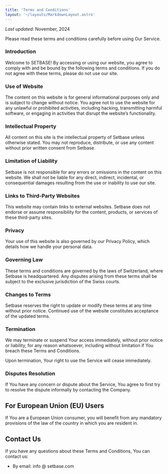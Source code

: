 ```yaml
---
title: 'Terms and Conditions'
layout: '~/layouts/MarkdownLayout.astro'
---
```


_Last updated_: November, 2024

Please read these terms and conditions carefully before using Our Service.

### Introduction

Welcome to SETBASE! By accessing or using our website, you agree to comply with and be bound by the following terms and conditions. If you do not agree with these terms, please do not use our site.

### Use of Website

The content on this website is for general informational purposes only and is subject to change without notice.
You agree not to use the website for any unlawful or prohibited activities, including hacking, transmitting harmful software, or engaging in activities that disrupt the website’s functionality.

### Intellectual Property

All content on this site is the intellectual property of Setbase unless otherwise stated.
You may not reproduce, distribute, or use any content without prior written consent from Setbase.

### Limitation of Liability

Setbase is not responsible for any errors or omissions in the content on this website.
We shall not be liable for any direct, indirect, incidental, or consequential damages resulting from the use or inability to use our site.

### Links to Third-Party Websites

This website may contain links to external websites. Setbase does not endorse or assume responsibility for the content, products, or services of these third-party sites.

### Privacy

Your use of this website is also governed by our Privacy Policy, which details how we handle your personal data.

### Governing Law

These terms and conditions are governed by the laws of Switzerland, where Setbase is headquartered. Any disputes arising from these terms shall be subject to the exclusive jurisdiction of the Swiss courts.

### Changes to Terms

Setbase reserves the right to update or modify these terms at any time without prior notice. Continued use of the website constitutes acceptance of the updated terms.

### Termination

We may terminate or suspend Your access immediately, without prior notice or liability, for any reason whatsoever, including without limitation if You breach these Terms and Conditions.

Upon termination, Your right to use the Service will cease immediately.

### Disputes Resolution

If You have any concern or dispute about the Service, You agree to first try to resolve the dispute informally by contacting the Company.

## For European Union (EU) Users

If You are a European Union consumer, you will benefit from any mandatory provisions of the law of the country in which you are resident in.

## Contact Us

If you have any questions about these Terms and Conditions, You can contact us:

- By email: info @ setbase.com
